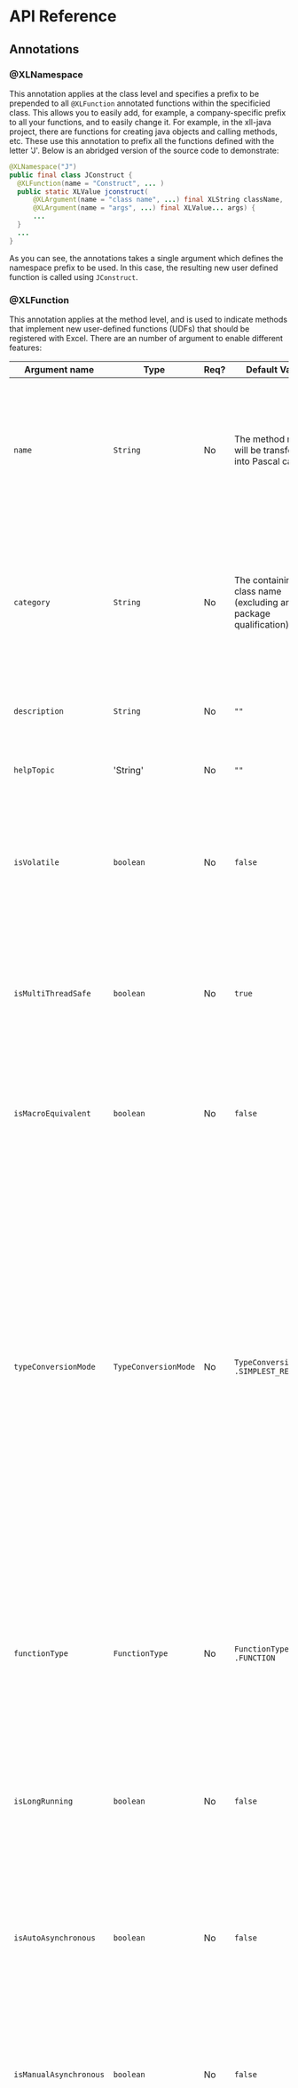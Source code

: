 API Reference
=============

## Annotations
### @XLNamespace
This annotation applies at the class level and specifies a prefix to be prepended to all `@XLFunction` annotated functions within
the specificied class.  This allows you to easily add, for example, a company-specific prefix to all your functions, and to easily
change it.  For example, in the xll-java project, there are functions for creating java objects and calling methods, etc.  These use
this annotation to prefix all the functions defined with the letter 'J'.  Below is an abridged version of the source code to demonstrate:

```java
@XLNamespace("J")
public final class JConstruct {
  @XLFunction(name = "Construct", ... )
  public static XLValue jconstruct(
      @XLArgument(name = "class name", ...) final XLString className,
      @XLArgument(name = "args", ...) final XLValue... args) {
      ...
  }
  ...
}
```
As you can see, the annotations takes a single argument which defines the namespace prefix to be used.  In this case, the resulting
new user defined function is called using `JConstruct`.

### @XLFunction
This annotation applies at the method level, and is used to indicate methods that implement new user-defined functions (UDFs) that should
be registered with Excel.  There are an number of argument to enable different features:

| Argument name | Type | Req? | Default Value | Description |
|---------------|------|-----------|---------------|-------------|
| `name` | `String` | No | The method name will be transformed into Pascal case | The name with which to register the function with Excel, with any `@XLNamespace` prepended. This name, together with the namespace, should typically match the Excel style of Pascal case with an initial uppercase letter. |
| `category` | `String` | No | The containing class name (excluding any package qualification) | The category in which the function sits.  Excel supports a one-level heirarchy with which to group functions, and thisis it's name.  This heirarchy can be used as a filter when browsing available function in the Insert function dialog. |
| `description` | `String` | No | `""` | The description of the function, as displayed in the Insert function dialog in Excel. |
| `helpTopic` | 'String' | No | `""` | The help topic under which this function should appear in Excel help. |
| `isVolatile` | `boolean` | No | `false` | Notifies Excel as to whether cells containing expressions with this function should be recalculated after *any* calculation.  Use with caution as it can cause many recalculation calls. |
| `isMultiThreadSafe` | `boolean` | No | `true` | Tells Excel this function can safely be called from multiple threads at once.  This means Excel will call in multple threads from it's thread pool, but some macro-class API calls may not be available. |
| `isMacroEquivalent` | `boolean` | No | `false` | Tells Excel this function is macro-equivalent.  This means it will only be called from Excel's main thread, but may mean some extra API calls are available. |
| `typeConversionMode` | `TypeConversionMode` | No | `TypeConversionMode` `.SIMPLEST_RESULT` | Indicates to the Java/Excel type  conversion system what type of type conversions are desired.  Options are `SIMPLEST_RESULT`, which converts results into the most  primitive type possible (e.g. an Excel Number `XLNumber` rather than a java.lang.Double object handle); `OBJECT_RESULT`, which forces the type conversion system to return an object handle (possibly boxing the value) and; `PASSTHROUGH`, which is used only by the type conversion system itself when performing conversions recursively (e.g. on the elements on an array) to avoid types being converted more than once. |
| `functionType` | `FunctionType` | No | `FunctionType` `.FUNCTION` | Tells Excel whether this function is a `FUNCTION` or a `COMMAND`.  Commands can be triggered by buttons and other events outside of the context of function calculations and may be able to access API calls not available to functions. |
| `isLongRunning` | `boolean` | No | `false` | Hint to the add-in that this function may take a significant amount of time to execute.  This currently does nothing, but could be used to trigger auto-asynchonous or interruptable execution. |
| `isAutoAsynchronous` | `boolean` | No | `false` | Tell the add-in to register the function as asynchronous, but to handle the blocking callback within the add-in transparently and use the add-ins asynchronous thread pool to execute the function. |
| `isManualAsynchronous` | `boolean` | No | `false` | Register an asynchronous function, but handle the callback manually.  This is not currently supported and is just the same as `isAutoAsynchronous`.  It should not currently be used. |
| `isCallerRequired` | `boolean` | No | `false` | Tell the add-in to pass the caller information (the cell reference the calculation is taking place in, for example) as the first parameter to the method.  This is not currently supported and should not be used. |


### @XLParameter
This annotation applies to parameters to the method implementing a user-defined function (which should have been annotated with 
`@XLFunction`) and is used to supply meta-data about each parameter to Excel during function registration.  Below is a list of the
available annotation arguments.

| Argument name | Type | Req? | Default Value | Description |
|---------------|------|-----------|---------------|-------------|
| `name` | `String` | No | param name if avail. else param*x* | The name of the parameter, as it is to appear in the Insert function dialog. | 
| `description` | `String` | No | `""` | The description of the parameter, as it is to appear in the Insert function dialog. |
| `optional` | `boolean` | No | `false` | Whether the argument should be considered optional.  Optional parameters will be passed as `null` if not provided otherwise an Exception will be thrown. |
| `referenceType` | `boolean` | No | `false` | This indicates whether an argument should be registered as being a reference type (e.g.
an `XLLocalReference` or `XLMultiReferences` or `XLArray` byref. This will probably only work with commands rather than functions and
hasn't been tested. |

### @XLConstant
This annotation can be applied either to fields, or to classes.  If applied to public fields, it will register a user-defined function
of the same name that returns the value of the field.  If applied to a class, it will register user-defined functions for all public
fields of the class.

| Argument name | Type | Req? | Default Value | Description |
|---------------|------|-----------|---------------|-------------|
| `name` | `String` | No | The field name will be transformed into Pascal case | The name with which to register the function with Excel, with any `@XLNamespace` prepended. This name, together with the namespace, should typically match the Excel style of Pascal case with an initial uppercase letter. |
| `category` | `String` | No | The containing class name (excluding any package qualification) | The category in which the function sits.  Excel supports a one-level heirarchy with which to group functions, and thisis it's name.  This heirarchy can be used as a filter when browsing available function in the Insert function dialog. |
| `description` | `String` | No | `""` | The description of the function, as displayed in the Insert function dialog in Excel. |
| `helpTopic` | 'String' | No | `""` | The help topic under which this function should appear in Excel help. |
| `typeConversionMode` | `TypeConversionMode` | No | `TypeConversionMode` `.SIMPLEST_RESULT` | Indicates to the Java/Excel type  conversion system what type of type conversions are desired.  Options are `SIMPLEST_RESULT`, which converts results into the most  primitive type possible (e.g. an Excel Number `XLNumber` rather than a java.lang.Double object handle); `OBJECT_RESULT`, which forces the type conversion system to return an object handle (possibly boxing the value) and; `PASSTHROUGH`, which is used only by the type conversion system itself when performing conversions recursively (e.g. on the elements on an array) to avoid types being converted more than once. |

## The type system
XL4J includes a set of immutable Java types that directly mirror the types used by Excel natively and these types are mapped to and 
from the C union known as `XLOPER12` that is defined by the Excel SDK when calls cross from Java to and from the native code part of 
the add-in.  

Use of these types is mostly optional: the type converter system can convert to and from normal Java types in most cases, but in some
cases you might prefer the explicit control of using these types.  Why might you prefer them?  You will avoid the small overhead of
the type converter system, you may be performing lower level Excel API calls (once available) that require certain types, or you may
want access to reference types containing `XLRange` range references rather than by-value style arrays.

All of these types are immutable, implement `equals` and `hashCode` and have descriptive `toString` implementations suitable for
debugging.  They also all extend the `XLValue` interface, which, beyond acting as a marker interface to collect all the types together,
defines a visitor pattern `accept()` method to make it more efficient to implement functionality that depends on the supplied type 
than a chain of `instanceof` checks.

### XLNumber
This wraps a number type.  This can be any double-precision floating point number, but note that Excel does not support cells containing
`Inf` (infinity) or `NaN` (not-a-number) and sub-normals are truncated to zero.  See `XLError` instances.  It is important to 
understand that Excel represents percentages, integers, accountancy amounts, even dates, as a formatting issue - the underlying
representation of all these as a double-precision floating point value.  You may therefore need to format your data to see the required
format after returning it.  It is intended that future versions of XL4J will add functionality to automatically format results as required.

```java
XLNumber xlNumber = XLNumber.of(3.4d);
double number = xlNumber.getValue();
int i = 12345;
XLNumber xlNumberFromInt = XLNumber.of(i);
i = xlNumberFromInt.getAsInt();
long l = 123345
XLNumber xlNumberFromLong = XLNumber.of(l);
l = xlNumberFromLong.getAsLong();
short s = xlNumber.getAsShort();
float f = xlNumber.getAsFloat();
double d = xlNumber.getAsDouble(); // same as getValue()
```

#### Dates and times
**Dates** and **times** are actually represented using `XLNumber` - the number represents the number of days since either 0th January
1900 (yes, the day before 1st January 1900, there is a reason of sorts!) or 0th January 1904, depending on whether the worksheet is in
1900 or 1904 mode.  

1904 mode is used in the Mac version of Excel for historical reasons.  Which mode is used for a given workbook is configured from the
options section in Excel.  For Windows-created sheets it will always be 1900-mode unless specifically set up otherwise.  There is 
another twist though.  Normally, years that start centuries that aren't a multiple of 100 skip a leap year (unless the year is also
a multiple of 400 years).  This means the year 1900 should have skipped a leap year.  However, Excel counts the 29th February as a
valid day, although it supresses it - this is why the day count starts on 0th January, to remove the extra day.  This was originally
done for efficiency reasons in Lotus 1-2-3, because it means you can every forth year is a leap year without needing special logic for 
1900, which is faster.

See the section on type converters for details on conversion of `Date` and Java 8/JSR-310 types `LocalDate` and `LocalDateTime`.

### XLString
This wraps a string type.  This can be a unicode string up to 32K characters long.  Some typical uses:

```java
XLString xlString = XLString.of("Hello Excel!")
String string = xlString.getValue();
if (xlString.isObject()) { // String has object handle prefix
  XLObject xlObject = xlString.toXLObject(); // See XLObject for details.
}
System.out.println(xlString.toString());
```

### XLBoolean
This wraps a boolean, and is implemented as a Java `enum`.  It still implements `XLValue` so remains part of the class heirarchy.
```java
XLBoolean xlBooleanT = XLBoolean.TRUE;
XLBoolean xlBooleanF = XLBoolean.FALSE;
// use of enum in switch
switch (xlBooleanT) {
  case XLBoolean.TRUE:
    // it was true
    break;
  case XLBoolean.FALSE:
    // it was false
    break;
}
// use of enum in if
if (xlBooleanT == XLBoolean.TRUE) {
  // yes
}
// show conversion to and from boolean
boolean b = true;
XLBoolean converted = XLBoolean.from(b);
if (converted.getValue()) {
  // yes
}
```

### XLArray
This type represents an Excel array of either one or two dimensions.  Excel has two ways of specifying an array as an input to a
function.  One is explicit, using  curly brackets and comma-separated list syntax `{1, 2, 3}`, which is quite rarely used, or a range 
of the form A1:B2.  A range is not necessarily an array, and if the parameter is registered as a reference type, a range will be passed
from Excel as either an `XLReference` or `XLMultiReference`, but in most cases, when you specify an `@XLParameter(referenceType=false)`
(the default), a range is converted by Excel into an array before passing to the funciton.  Because a range can contain any Excel cells,
an `XLArray` can contain any `XLValue` type in each element.  

When returning array, it's important to understand how Excel *array formulas* work, see the [Introduction to Excel](https://github.com/McLeodMoores/xl4j/blob/master/docs/excel-introduction.md) 
for more information.  In summary though, if your function returns an array, you should highlight the area you want to populate with 
the result, click on the formula bar (or hit F2) and enter your formula (e.g. `=MyArrayFunc()`) and then hit **CTRL-ALT-ENTER**.  If 
you just hit **ENTER** it will not work correctly.  You will then see the forumla replicated in each element of the highlighted range
with array brackets surrounding it.

Presently, `XLArray` is created from a 2D Java array of `XLValue`.  In future, a builder inner class will probably be added for more
convenience.  If you're converting from tabular data provided by another data source (which is likely), you'll probably find it easier
to use an `Object[][]` and let the type converter system handle each conversion itself (possibly adding your own customer type
converters).

```java
XLValue[][] xlValueArr = new XLValue[2][2];
xlValueArr[0][0] = XLString.of("Hello");
xlValueArr[1][0] = XLNil.INSTANCE;
xlValueArr[0][1] = XLNumber.of(42);
xlValueArr[1][1] = XLBoolean.from(false);
XLArray xlArray = XLArray.of(xlValueArr);
assert xlArray.isRow() == false;
assert xlArray.isColumn() == false;
assert xlArray.isArea() == true;
XLValue[][] arr = xlArray.getArray();
assert arr = xlValueArr; // it's not a copy so take 'immutable' with a pinch of salt.
```

### XLError
This type is an enum containing the different errors excel functions can return.  For Java, currently exception level information is 
viewed via the Java log file (see [Logging](https://github.com/McLeodMoores/xl4j/blob/master/docs/logging.md)), although in future
the intention is to allow per-cell Java exceptions to be accessed more easily (via a function and/or and context sensitive inspector 
window).

| Enum value | Excel appearance | Description |
|------------|------------------|-------------|
| Null       | #NULL!           | Errors occur when cell references are separated incorrectly within a formula. A common cause is a space between references rather than an operator or a colon (for ranges).  This is also returned as the indication of a NullPointerException in Java. |
| Div0       | #DIV/0!          | Errors occur when a formula tries to divide a number by zero or an empty cell. |
| Value      | #VALUE!          | Errors occur when a function in a formula has the wrong type of argument. |
| Ref        | #REF!            | Errors occur when a formula contains invalid cell references, often caused by deleted data or cut and pasted cells.
| Name       | #NAME?           | Errors occur when Excel doesn't recognize text in a formula, for example if a Function cannot be found. |
| Num        | #NUM!            | Errors occur when a calculation yields a number that is outside of what Excel can represent. This includes Infinities and NaNs (although sub-normals are truncated to 0 instead).|
| NA         | #N/A             | Errors occur when some data in missing or that inappropriate arguments have been passed to lookup functions (vlookup, etc). |

```java
XLValue retVal;
try {
  return otherMethod(inputs)
} catch (IllegalArgumentException e) {
  return XLError.NA;
}
```

### XLNil
This type represents an empty worksheet cell and is implemented as a Java `enum` with a single value `INSTANCE`.   As with other enums,
it remains part of the `XLValue` class heirarchy.
```java
XLValue value = XLNil.INSTANCE;
```

### XLBigData
This type is a strange beast that presently you can probably safely ignore.  It was introduced into Excel to store binary data on a
worksheet, which sounds really useful.  The problem is that it only works on the current selected worksheet (i.e. where it stores data
is specific to the GUI state) making it much less useful.  Originally `XLBigData` was crafted to store and retrieve serialized objects
from the heap using this mechanism, but this is not presently implemented because of the state problem.  There are alternative ways to
store data in a sheet via COM, so the intention is to use those for persistent object storage in the long term.

In the SDK BigData is a C-union in which one set of fields is used to pass binary data into Excel (pointer + length), and a
different set of fields is used to hold a handle to that data (and a length).  This meant the meaning depended on whether it was an 
input to Excel or an output.

Then, when Excel 2010 introduced asynchronous functions, the BigData data structure was used to hold handles for returning values
once asynchronous calls had completed.  The current implementation of `autoAsynchronous` functions handles all this internally to
the native part of the Add-in, but the plan is to expose `manualAsynchronous` functions in the future, which will require fewer
threads for asynchronous I/O operations that presently.  This implementation is likely to use `XLBigData` but presently no other
API is available that uses it, although the plan is to eventually expose the BigData storage/retrieval API for completeness despite 
it's limited usefulness.

```
byte[] myData = new byte[] { 0xDE, 0xAD, 0xBE, 0xEF };
XLBigData xlBigDataBinary = XLBigData.of(myData); // in binary data mode
assert xlBigDataBinary.getBuffer() == myData;
XLBigData xlBigDataBinary2 - XLBigData.of("Hello"); // serialized data of string "Hello" as binary data
xlBigDataBinary2.getValue().equals("Hello"); // deserialize binary data
```

### XLLocalReference
This type represents a single block of cells on the currently selected worksheet.  It directly maps from the `XLOPER12` type
`zltypeSRef`.  In itself, it is probably of limited use, and is really included for completeness.  In most cases this will be
coerced (type converted in the native part of the add-in using the `xlCoerce` API call) into an `XLMultiReference`, which includes
a `sheetId` field that identifies which worksheet the cell(s) are on (and additionally supports multple ranges selected at once).

`XLLocalReference` takes an `XLRange` type, which is an ancillary type that just wraps the selected range information itself and 
is reused in `XLMultiReference`.  Note that `XLLocalReference` will only be passed into a function if a parameter is registered as
`@XLParameter(referenceType=true)`, and even then, Excel will only pass this type if it is registered as a command or possibly a 
macro-equivalent function.

`XLLocalReference` implements the marker interface `XLReference` along with `XLMultiReference`.

```java
// Range covering A1:C3 (0,0) -> (2, 2)
XLRange blockRange = XLRange.of(0, 0, 2, 2);
XLLocalReference xlLocalRef = XLLocalReference.of(blockRange);
assert blockRange == xlLocalRef.getRange();
// Range just covering single cell B2
XLRange singleCell = XLRange.ofCell(1, 1);
XLLocalReference xlLocalRef2 = XLLocalReference.of(singleCell);
assert singleCell == xlLocalRef2.getRange();
```

### XLMultiReference
This type represents one or more ranges of cells selected on a particular worksheet.  It directly maps from the `XLOPER12` type
`zltypeMRef`.  It can be passed into user defined functions from Excel as a way of referring to cells by reference, the alternative
being `XLArray`, which is effectively by value.  The idea is then that you can call back into Excel's API to put/set elements of the 
range.  Because there isn't currently a callback API implemented, this type is currently of limited use, although it should become more
useful in the future.  Additionally, only parameters registered as `@XLParameter(referenceType=true)` can receive this type, and even
then, Excel will only pass it if the user defined function in question is registered as a command or possibly a macro-equivalent 
function.

`XLMultiReference` implements the marker interface `XLReference` along with `XLLocalReference`.

```java
// in reality the sheet ID would be passed in from Excel via an XLMultiReference argument.
XLSheetId sheetId = XLSheetId.of(1); 
// Range covering A1:C3 (0,0) -> (2, 2)
XLRange blockRange = XLRange.of(0, 0, 2, 2);
XLMultiReference xlMultiRef = XLMultiReference.of(sheetId, blockRange);
List<XLRange> ranges = xlMultiRef.getRanges();
assert ranges.contains(blockRange);
assert ranges.size() == 1;
assert sheetId == xlMultiRef.getSheetId();
assert xlMultiRef.isSingleRange();
assert xlMultiRef.getSingleRange() == blockRange;
XLRange[] rangesArray = xlMultiRef.getRangesArray();
assert rangesArray[0] == blockRange;
assert rangesArray.length == 1;

// Range just covering single cell B2
XLRange singleCell = XLRange.ofCell(1, 1);
XLMultiReference xlMultiRef2 = XLMultiReference.of(sheetId, singleCell);

XLMultiReference xlMultiRef3 = XLMultiReference.of(sheetId, blockRange, singleCell);
List<XLRange> ranges2 = xlMultiRef3.getRanges();
assert ranges2.contains(singleCell);
assert ranges2.contains(blockRange);
assert ranges2.size() == 2;
assert ranges2.isSingleRange() == false;
assert ranges2.getSingleRange() == singleCell; // probably should throw exception in this case, but doesn't
```

### XLMissing
This type represents a missing argument in a parameter list.  As the type converter will generally convert this to a `null` if the 
function isn't expecting an `XLValue`, it's of limited use, but will likely be more useful once a callback API is available.  It is
implemented as a singleton `enum` called `INSTANCE`.

```java
XLValue value = XLMissing.INSTANCE;
```

## Associated types
### XLRange
This type represents a contiguous range of cells in Excel.  It uses the R1C1 style of cell reference in that the column and row are
denoted by an index rather than the column being a letter or letters (the A1 style of cell reference).  It simply takes the top left 
and bottom right indexes of the corners of the contiguous rectangular area inclusive.  Utility methods are included for quickly 
checking if the range is for a single cell, single column or single row of cells.

```java
// Range just covering single cell B2
XLRange singleCell = XLRange.ofCell(1, 1);
assert singleCell.isSingleCell() == true;
assert singleCell.isSingleRow() == true; // row of 1 is still a row.
assert singleCell.isSingleColumn() == true; // column of 1 is still a column.

// Range covering column A1:A3 (0, 0) -> (0, 2)
XLRange column = XLRange.of(0, 0, 0, 2);
assert column.isSingleColumn() == true;
assert column.isSingleRow() == false;
assert column.isSingleCell() == false;

// Range covering row A1:C1 (0, 0) -> (2, 0)
XLRange row = XLRange.of(0, 0, 2, 0);
assert.row.isSingleColumn() == false;
assert row.isSingleRow() == true;
assert row.isSingleCell() == false;

// Range covering A1:C3 (0, 0) -> (2, 2)
XLRange blockRange = XLRange.of(0, 0, 2, 2);
assert blockRange.isSingleCell() == false;
assert blockRange.isSingleRow() == false; 
assert blockRange.isSingleColumn() == false;
```

### XLSheetId
This type simply wraps an integer ID of a given worksheet.  It is supplied embedded in an `XLMultiReference` but will become more
useful as an argument once API access is available.

```java
XLSheetId id = XLSheetId.of(1);
assert id.getSheetId() == 1;
```

### XLObject 
This is not a direct analogue of an Excel type, but rather a special case of an `XLString` class that encodes an object handle prefixed
with a special character sequence that it is difficult to enter manually, thus minimizing the possibility of invalid handles being
present.  The object is formed of two parts, a class, which can be supplied as a `Class<?>` type or a `String`, and a 64-bit `long` 
handle.  The class is just used as a prefix to the handle to provide a visual indication to the user of what type of object the 
handle represents, which is considerably more helpful than just having a long number.  The handle is used to identify the actual
java object this cell is referring to, which is actually stored in an instance of `Heap`, which is in the `com.mcleodmoores.xl4j.heap`
package and is accessible via the `Excel` singleton.  The type conversion system will handle object handles transparently so for the 
most part, no explicit use of `XLObject` is required, but it is used internally and may be used explicitly if required.
```
long handle = 1L;
XLObject xlObject = XLObject.of(Map.class, 1);
XLObject xlStrObject = XLObject.of("java.util.Map", 1);
assert xlObject == xlStrObject;

// heap example
Heap heap = new Heap();
JFrame jFrame = new JFrame("Hello World");
XLObject xlObject = XLObject.of(jFrame.getClass(), heap.getHandle(jFrame));
// send to Excel...
JFrame JFrameBack = (JFrame) heap.getObject(xlObject.getHandle());
```

## Type converters

| Priority | Converter Class | Excel Class | Java Type |
|----------|-----------------|-----------------|---------------|
| 100 | `XLLocalReferenceIdentityConverter` | `XLLocalReference` | `XLLocalReference` |
| 100 | `XLErrorIdentityConverter` | `XLError` | `XLError` |
| 100 | `XLBooleanIdentityConverter` | `XLBoolean` | `XLBoolean` |
| 100 | `XLMultiReferenceIdentityConverter` | `XLMultiReference` | `XLMultiReference` |
| 100 | `XLIntegerIdentityConverter` | `XLInteger` | `XLInteger` |
| 100 | `XLBigDataIdentityConverter` | `XLBigData` | `XLBigData` |
| 100 | `XLArrayIdentityConverter` | `XLArray` | `XLArray` |
| 100 | `XLMissingIdentityConverter` | `XLMissing` | `XLMissing` |
| 100 | `XLObjectIdentityConverter` | `XLObject` | `XLObject` |
| 100 | `XLNilIdentityConverter` | `XLNil` | `XLNil` |
| 100 | `XLNumberIdentityConverter` | `XLNumber` | `XLNumber` |
| 100 | `XLStringIdentityConverter` | `XLString` | `XLString` |
| 11 | `ObjectArray2DXLArrayTypeConverter` | `XLArray` | `java.lang.Object[][]` |
| 10 | `StringXLStringTypeConverter` | `XLString` | `java.lang.String` |
| 10 | `DoubleXLNumberTypeConverter` | `XLNumber` | `java.lang.Double` |
| 10 | `PrimitiveFloatArrayXLArrayTypeConverter` | `XLArray` | `float[]` |
| 10 | `ByteXLNumberTypeConverter` | `XLNumber` | `java.lang.Byte` |
| 10 | `PrimitiveShortArrayXLArrayTypeConverter` | `XLArray` | `short[]` |
| 10 | `ObjectArrayXLArrayTypeConverter` | `XLArray` | `java.lang.Object[]` |
| 10 | `PrimitiveDoubleXLNumberTypeConverter` | `XLNumber` | `double` |
| 10 | `ShortXLNumberTypeConverter` | `XLNumber` | `java.lang.Short` |
| 10 | `PrimitiveCharArrayXLArrayTypeConverter` | `XLArray` | `char[]` |
| 10 | `BigDecimalXLNumberTypeConverter` | `XLNumber` | `java.math.BigDecimal` |
| 10 | `LongXLNumberTypeConverter` | `XLNumber` | `java.lang.Long` |
| 10 | `PrimitiveByteXLNumberTypeConverter` | `XLNumber` | `byte` |
| 10 | `PrimitiveShortXLNumberTypeConverter` | `XLNumber` | `short` |
| 10 | `PrimitiveBooleanArrayXLArrayTypeConverter` | `XLArray` | `boolean[]` |
| 10 | `FloatXLNumberTypeConverter` | `XLNumber` | `java.lang.Float` |
| 10 | `PrimitiveBooleanXLBooleanTypeConverter` | `XLBoolean` | `boolean` |
| 10 | `PrimitiveLongArrayXLArrayTypeConverter` | `XLArray` | `long[]` |
| 10 | `IntegerXLNumberTypeConverter` | `XLNumber` | `java.lang.Integer` |
| 10 | `BooleanXLBooleanTypeConverter` | `XLBoolean` | `java.lang.Boolean` |
| 10 | `PrimitiveLongXLNumberTypeConverter` | `XLNumber` | `long` |
| 10 | `PrimitiveFloatXLNumberTypeConverter` | `XLNumber` | `float` |
| 10 | `BigIntegerXLNumberTypeConverter` | `XLNumber` | `java.math.BigInteger` |
| 10 | `LocalDateXLNumberTypeConverter` | `XLNumber` | `org.threeten.bp.LocalDate` |
| 10 | `PrimitiveByteArrayXLArrayTypeConverter` | `XLArray` | `int[]` |
| 10 | `PrimitiveIntegerArrayXLArrayTypeConverter` | `XLArray` | `int[]` |
| 10 | `PrimitiveDoubleArrayXLArrayTypeConverter` | `XLArray` | `double[]` |
| 10 | `PrimitiveIntegerXLNumberTypeConverter` | `XLNumber` | `int` |
| 7 | `XLValueArrayXLValueArrayTypeConverter` | `XLValue[]` | `XLValue[]` |
| 7 | `ObjectArray2DXLArrayTypeConverter2` | `XLArray` | `java.lang.Object[][]` |
| 7 | `EnumXLStringTypeConverter` | `XLString` | `java.lang.Enum` |
| 6 | `ObjectArrayXLArrayTypeConverter2` | `XLArray` | `java.lang.Object[]` |
| 6 | `XLValueXLValueTypeConverter` | `public abstract interface XLValue` | `XLValue` |
| 5 | `ObjectXLObjectTypeConverter` | `XLObject` | `java.lang.Object` |
| 5 | `InfNaNXLErrorTypeConverter` | `XLError` | `java.lang.Double` |
| -1 | `CharacterXLStringTypeConverter` | `XLString` | `java.lang.Character` |
| -1 | `ByteXLStringTypeConverter` | `XLString` | `java.lang.Byte` |
| -1 | `PrimitiveByteXLStringTypeConverter` | `XLString` | `byte` |
| -1 | `PrimitiveDoubleXLStringTypeConverter` | `XLString` | `double` |
| -1 | `BooleanXLStringTypeConverter` | `XLString` | `java.lang.Boolean` |
| -1 | `DoubleXLStringTypeConverter` | `XLString` | `java.lang.Double` |
| -1 | `IntegerXLStringTypeConverter` | `XLString` | `java.lang.Integer` |
| -1 | `PrimitiveFloatXLStringTypeConverter` | `XLString` | `float` |
| -1 | `FloatXLStringTypeConverter` | `XLString` | `java.lang.Float` |
| -1 | `PrimitiveIntegerXLStringTypeConverter` | `XLString` | `int` |
| -1 | `PrimitiveCharXLStringTypeConverter` | `XLString` | `char` |
| -1 | `ShortXLStringTypeConverter` | `XLString` | `java.lang.Short` |
| -1 | `PrimitiveBooleanXLStringTypeConverter` | `XLString` | `boolean` |
| -1 | `LongXLStringTypeConverter` | `XLString` | `java.lang.Long` |
| -1 | `PrimitiveShortXLStringTypeConverter` | `XLString` | `short` |
| -1 | `PrimitiveLongXLStringTypeConverter` | `XLString` | `long` |
| -7 | `ObjectXLNumberTypeConverter` | `XLNumber` | `java.lang.Object` |
| -7 | `ObjectXLStringTypeConverter` | `XLString` | `java.lang.Object` |
| -7 | `ObjectXLBooleanTypeConverter` | `XLBoolean` | `java.lang.Object` |
